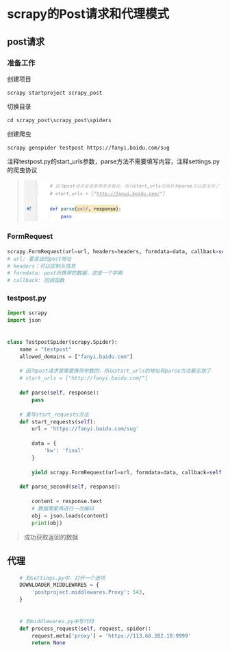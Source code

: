 # scrapy的Post请求和代理模式

## post请求

### 准备工作

创建项目

```
scrapy startproject scrapy_post
```

切换目录

```
cd scrapy_post\scrapy_post\spiders
```

创建爬虫

```
scrapy genspider testpost https://fanyi.baidu.com/sug
```

注释testpost.py的start_urls参数，parse方法不需要填写内容，注释settings.py的爬虫协议

> <img src="img/18.scrapy的Post请求和代理/image-20230519171923977.png" alt="image-20230519171923977" style="zoom: 50%;" />

### FormRequest

```python
scrapy.FormRequest(url=url, headers=headers, formdata=data, callback=self.parse_item)
# url: 要发送的post地址
# headers：可以定制头信息
# formdata: post所携带的数据，这是一个字典
# callback: 回调函数
```

### testpost.py

```python
import scrapy
import json


class TestpostSpider(scrapy.Spider):
    name = "testpost"
    allowed_domains = ["fanyi.baidu.com"]

    # 因为post请求是需要携带参数的，所以start_urls的地址和parse方法都无效了
    # start_urls = ["http://fanyi.baidu.com/"]

    def parse(self, response):
        pass

    # 重写start_requests方法
    def start_requests(self):
        url = 'https://fanyi.baidu.com/sug'

        data = {
            'kw': 'final'
        }

        yield scrapy.FormRequest(url=url, formdata=data, callback=self.parse_second)

    def parse_second(self, response):

        content = response.text
        # 数据需要再进行一次编码
        obj = json.loads(content)
        print(obj)

```

> 成功获取返回的数据

## 代理

```python
    # 到settings.py中，打开一个选项
    DOWNLOADER_MIDDLEWARES = {
        'postproject.middlewares.Proxy': 543,
    }


    # 到middlewares.py中写代码
    def process_request(self, request, spider):
        request.meta['proxy'] = 'https://113.68.202.10:9999'
        return None
```

